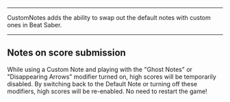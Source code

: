 ﻿---
CustomNotes adds the ability to swap out the default notes with custom ones in Beat Saber.

---

## Notes on score submission
While using a Custom Note and playing with the "Ghost Notes" or "Disappearing Arrows" modifier turned on, high scores will be temporarily disabled.
By switching back to the Default Note or turning off these modifiers, high scores will be re-enabled.
No need to restart the game!
